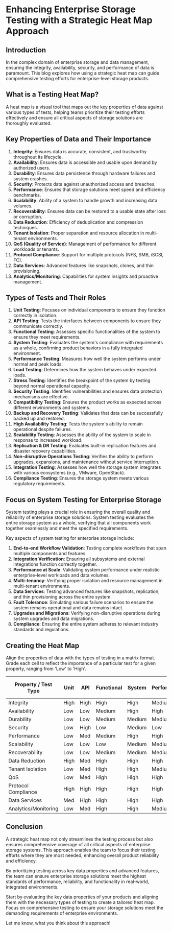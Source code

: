 # Enhancing Enterprise Storage Testing with a Strategic Heat Map Approach

## Introduction

In the complex domain of enterprise storage and data management, ensuring the integrity, availability, security, and performance of data is paramount. This blog explores how using a strategic heat map can guide comprehensive testing efforts for enterprise-level storage products.

## What is a Testing Heat Map?

A heat map is a visual tool that maps out the key properties of data against various types of tests, helping teams prioritize their testing efforts effectively and ensure all critical aspects of storage solutions are thoroughly evaluated.

## Key Properties of Data and Their Importance

1. **Integrity**: Ensures data is accurate, consistent, and trustworthy throughout its lifecycle.
2. **Availability**: Ensures data is accessible and usable upon demand by authorized users.
3. **Durability**: Ensures data persistence through hardware failures and system crashes.
4. **Security**: Protects data against unauthorized access and breaches.
5. **Performance**: Ensures that storage solutions meet speed and efficiency benchmarks.
6. **Scalability**: Ability of a system to handle growth and increasing data volumes.
7. **Recoverability**: Ensures data can be restored to a usable state after loss or corruption.
8. **Data Reduction**: Efficiency of deduplication and compression techniques.
9. **Tenant Isolation**: Proper separation and resource allocation in multi-tenant environments.
10. **QoS (Quality of Service)**: Management of performance for different workloads or tenants.
11. **Protocol Compliance**: Support for multiple protocols (NFS, SMB, iSCSI, FC).
12. **Data Services**: Advanced features like snapshots, clones, and thin provisioning.
13. **Analytics/Monitoring**: Capabilities for system insights and proactive management.

## Types of Tests and Their Roles

1. **Unit Testing**: Focuses on individual components to ensure they function correctly in isolation.
2. **API Testing**: Tests the interfaces between components to ensure they communicate correctly.
3. **Functional Testing**: Assesses specific functionalities of the system to ensure they meet requirements.
4. **System Testing**: Evaluates the system's compliance with requirements as a whole, confirming product behaviors in a fully integrated environment.
5. **Performance Testing**: Measures how well the system performs under normal and peak loads.
6. **Load Testing**: Determines how the system behaves under expected loads.
7. **Stress Testing**: Identifies the breakpoint of the system by testing beyond normal operational capacity.
8. **Security Testing**: Identifies vulnerabilities and ensures data protection mechanisms are effective.
9. **Compatibility Testing**: Ensures the product works as expected across different environments and systems.
10. **Backup and Recovery Testing**: Validates that data can be successfully backed up and restored.
11. **High Availability Testing**: Tests the system's ability to remain operational despite failures.
12. **Scalability Testing**: Assesses the ability of the system to scale in response to increased workload.
13. **Replication & DR Testing**: Evaluates built-in replication features and disaster recovery capabilities.
14. **Non-disruptive Operations Testing**: Verifies the ability to perform upgrades, expansions, and maintenance without service interruption.
15. **Integration Testing**: Assesses how well the storage system integrates with various ecosystems (e.g., VMware, OpenStack).
16. **Compliance Testing**: Ensures the storage system meets various regulatory requirements.

## Focus on System Testing for Enterprise Storage

System testing plays a crucial role in ensuring the overall quality and reliability of enterprise storage solutions. System testing evaluates the entire storage system as a whole, verifying that all components work together seamlessly and meet the specified requirements.

Key aspects of system testing for enterprise storage include:

1. **End-to-end Workflow Validation**: Testing complete workflows that span multiple components and features.
2. **Integration Verification**: Ensuring all subsystems and external integrations function correctly together.
3. **Performance at Scale**: Validating system performance under realistic enterprise-level workloads and data volumes.
4. **Multi-tenancy**: Verifying proper isolation and resource management in multi-tenant environments.
5. **Data Services**: Testing advanced features like snapshots, replication, and thin provisioning across the entire system.
6. **Fault Tolerance**: Simulating various failure scenarios to ensure the system remains operational and data remains intact.
7. **Upgrades and Migrations**: Verifying non-disruptive operations during system upgrades and data migrations.
8. **Compliance**: Ensuring the entire system adheres to relevant industry standards and regulations.

## Creating the Heat Map

Align the properties of data with the types of testing in a matrix format. Grade each cell to reflect the importance of a particular test for a given property, ranging from 'Low' to 'High'.


Property / Test Type | Unit | API | Functional | System | Performance | Load | Stress | Security | Compatibility | Backup & Recovery | High Availability | Scalability | Replication & DR | Non-disruptive Operations | Integration | Compliance
---------------------|------|-----|------------|--------|-------------|------|--------|----------|---------------|-------------------|-------------------|-------------|-----------------|---------------------------|-------------|------------
Integrity            | High | High| High       | High   | Medium      | Low  | Low    | Medium   | High          | High              | Medium            | Low         | High            | Medium                    | High        | High
Availability         | Low  | Low | Medium     | High   | High        | High | High   | Medium   | Medium        | Medium            | High              | Medium      | High            | High                      | Medium      | Medium
Durability           | Low  | Low | Medium     | Medium | Medium      | Low  | Low    | Medium   | High          | High              | Medium            | Low         | High            | Low                       | Low         | Medium
Security             | Low  | High| Low        | Medium | Low         | Low  | Low    | High     | Medium        | Medium            | Medium            | Low         | Medium          | Low                       | Medium      | High
Performance          | Low  | Med | Medium     | High   | High        | High | High   | Medium   | Medium        | Low               | Medium            | High        | Medium          | Medium                    | Medium      | Low
Scalability          | Low  | Low | Low        | Medium | Medium      | Med  | Medium | Medium   | Medium        | Low               | Low               | High        | Medium          | High                      | Medium      | Low
Recoverability       | Low  | Low | Medium     | Medium | Medium      | Low  | Low    | Medium   | Medium        | High              | Medium            | Low         | High            | Low                       | Low         | Medium
Data Reduction       | High | Med | High       | High   | High        | High | High   | Low      | Medium        | Medium            | Low               | Medium      | Medium          | Low                       | Low         | Low
Tenant Isolation     | Low  | Med | High       | High   | Medium      | Med  | Medium | High     | Low           | Low               | Medium            | Medium      | Low             | Medium                    | High        | High
QoS                  | Low  | Med | High       | High   | High        | High | High   | Low      | Medium        | Low               | High              | High        | Low             | Medium                    | Medium      | Low
Protocol Compliance  | High | High| High       | High   | High        | Med  | Medium | Medium   | High          | Low               | Low               | Low         | Medium          | Low                       | High        | Medium
Data Services        | Med  | High| High       | High   | High        | Med  | Medium | Medium   | Medium        | High              | Medium            | Medium      | High            | Medium                    | High        | Medium
Analytics/Monitoring | Low  | Med | High       | High   | Medium      | Med  | Medium | Medium   | Low           | Low               | Medium            | Medium      | Medium          | High                      | High        | Medium


## Conclusion

A strategic heat map not only streamlines the testing process but also ensures comprehensive coverage of all critical aspects of enterprise storage systems. This approach enables the team to focus their testing efforts where they are most needed, enhancing overall product reliability and efficiency.

By prioritizing testing across key data properties and advanced features, the team can ensure enterprise storage solutions meet the highest standards of performance, reliability, and functionality in real-world, integrated environments.

Start by evaluating the key data properties of your products and aligning them with the necessary types of testing to create a tailored heat map. Focus on comprehensive testing to ensure your storage solutions meet the demanding requirements of enterprise environments.

Let me know, what you think about this approach! 
